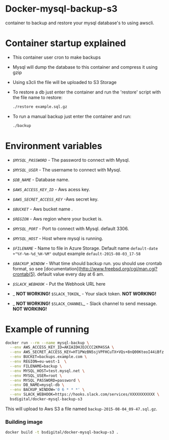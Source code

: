 # Docker-mysql-backup-s3

container to backup and restore your mysql database's to using awscli.

# Container startup explained

* This container user cron to make backups
* Mysql will dump the database to this container and compress it using gzip
* Using s3cli the file will be uploaded to S3 Storage
* To restore a db just enter the container and run the 'restore' script with the file name to restore:

  ```bash
  ./restore example.sql.gz
  ```

* To run a manual backup just enter the container and run:

  ```bash
  ./backup
  ```

# Environment variables

- _`$MYSQL_PASSWORD`_ - The password to connect with Mysql.
- _`$MYSQL_USER`_ - The username to connect with Mysql.
- _`$DB_NAME`_ - Database name.
- _`$AWS_ACCESS_KEY_ID`_ - Aws acess key.
- _`$AWS_SECRET_ACCESS_KEY`_ -Aws secret key.
- _`$BUCKET`_ - Aws bucket name .
- _`$REGION`_ - Aws region where your bucket is.
- _`$MYSQL_PORT`_ - Port to connect with Mysql. default 3306.
- _`$MYSQL_HOST`_ - Host where mysql is running.
- _`$FILENAME`_ - Name to file in Azure Storage. Default name `default-date +"%Y-%m-%d_%H-%M"` output example `default-2015-08-03_17-58`
- _`$BACKUP_WINDOW`_ - What time should backup run. you should use crontab format, so see [documentation](http://www.freebsd.org/cgi/man.cgi?crontab(5). default value every day at 6 am.
- _`$SLACK_WEBHOOK`_ - Put the Webhook URL here

- _ **NOT WORKING!** `$SLACK_TOKEN`_ - Your slack token. **NOT WORKING!**
- _ **NOT WORKING!** `$SLACK_CHANNEL`_ - Slack channel to send message. **NOT WORKING!**

# Example of running

```bash
docker run --rm --name mysql-backup \
  --env AWS_ACCESS_KEY_ID=AKIAIDHJDJCCC2KM4SSA \
  --env AWS_SECRET_ACCESS_KEY=HT1PWzBN5sjVPFHCuTX+VQs+8nQ00KteoI44iBfz \
  --env BUCKET=backups.example.com \
  --env REGION=eu-west-1  \
  --env FILENAME=backup \
  --env MYSQL_HOST=test.mysql.net \
  --env MYSQL_USER=root \
  --env MYSQL_PASSWORD=password \
  --env DB_NAME=mysql-db \
  --env BACKUP_WINDOW='0 6 * * *' \
  --env SLACK_WEBHOOK=https://hooks.slack.com/services/XXXXXXXXXXX \ 
  bsdigital/docker-mysql-backup-s3

```

This will upload to Aws S3 a file named `backup-2015-08-04_09-47.sql.gz`.

### Building image

```bash
docker build -t bsdigital/docker-mysql-backup-s3 .
```
